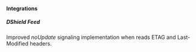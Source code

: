 #### Integrations
##### DShield Feed
Improved *noUpdate* signaling implementation when reads ETAG and Last-Modified headers.
